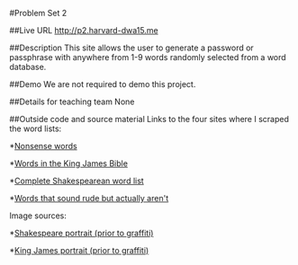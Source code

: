 #Problem Set 2

##Live URL
<http://p2.harvard-dwa15.me>

##Description
This site allows the user to generate a password or passphrase with anywhere from 1-9 words randomly selected from a word database.

##Demo
We are not required to demo this project.

##Details for teaching team
None

##Outside code and source material
Links to the four sites where I scraped the word lists:

*[Nonsense words](http://phrontistery.info/nonsense.html)

*[Words in the King James Bible](http://www.apostolic-churches.net/bible/allwords/)

*[Complete Shakespearean word list](http://en.wiktionary.org/wiki/Wiktionary:Frequency_lists/Complete_Shakespeare_wordlist)

*[Words that sound rude but actually aren't](http://mentalfloss.com/article/58036/50-words-sound-rude-actually-arent)

Image sources:

*[Shakespeare portrait (prior to graffiti)](http://commons.wikimedia.org/wiki/Category:Portraits_of_William_Shakespeare#mediaviewer/File:Shakespeare_Droeshout_1623.jpg)

*[King James portrait (prior to graffiti)](http://commons.wikimedia.org/wiki/File:Portrait_of_King_James_I_%26_VI.jpg)